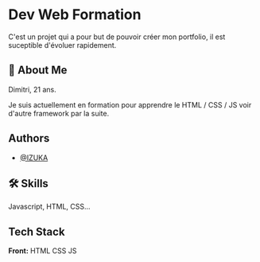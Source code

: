 
# Dev Web Formation

C'est un projet qui a pour but de pouvoir créer mon portfolio, il est suceptible d'évoluer rapidement.




## 🚀 About Me

Dimitri, 21 ans.

Je suis actuellement en formation pour apprendre le HTML / CSS / JS voir d'autre framework par la suite.


## Authors

- [@IZUKA](https://www.github.com/PandaaxDvlpt)


## 🛠 Skills
Javascript, HTML, CSS...


## Tech Stack

**Front:** HTML CSS JS


